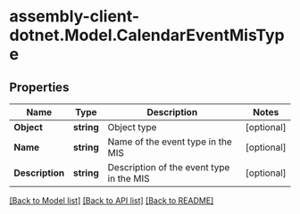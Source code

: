 # assembly-client-dotnet.Model.CalendarEventMisType
## Properties

Name | Type | Description | Notes
------------ | ------------- | ------------- | -------------
**Object** | **string** | Object type | [optional] 
**Name** | **string** | Name of the event type in the MIS | [optional] 
**Description** | **string** | Description of the event type in the MIS | [optional] 

[[Back to Model list]](../README.md#documentation-for-models) [[Back to API list]](../README.md#documentation-for-api-endpoints) [[Back to README]](../README.md)

